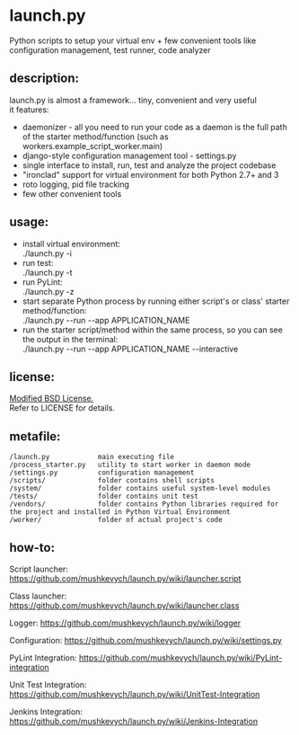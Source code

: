launch.py
=========

Python scripts to setup your virtual env + few convenient tools like configuration management, test runner, code analyzer

## description: ##

launch.py is almost a framework... tiny, convenient and very useful  
it features:

* daemonizer - all you need to run your code as a daemon is the full path of the starter method/function (such as workers.example_script_worker.main)
* django-style configuration management tool - settings.py
* single interface to install, run, test and analyze the project codebase
* "ironclad" support for virtual environment for both Python 2.7+ and 3
* roto logging, pid file tracking
* few other convenient tools

## usage: ##

* install virtual environment:  
./launch.py -i
* run test:   
./launch.py -t
* run PyLint:   
./launch.py -z
* start separate Python process by running either script's or class' starter method/function:  
./launch.py --run --app APPLICATION_NAME
* run the starter script/method within the same process, so you can see the output in the terminal:  
./launch.py --run --app APPLICATION_NAME --interactive

## license: ##

[Modified BSD License.](http://en.wikipedia.org/wiki/BSD_licenses#3-clause_license_.28.22Revised_BSD_License.22.2C_.22New_BSD_License.22.2C_or_.22Modified_BSD_License.22.29)  
Refer to LICENSE for details.

## metafile: ##

    /launch.py            main executing file  
    /process_starter.py   utility to start worker in daemon mode  
    /settings.py          configuration management  
    /scripts/             folder contains shell scripts  
    /system/              folder contains useful system-level modules  
    /tests/               folder contains unit test  
    /vendors/             folder contains Python libraries required for the project and installed in Python Virtual Environment  
    /worker/              folder of actual project's code  

## how-to: ##

Script launcher: https://github.com/mushkevych/launch.py/wiki/launcher.script  

Class launcher: https://github.com/mushkevych/launch.py/wiki/launcher.class  

Logger: https://github.com/mushkevych/launch.py/wiki/logger  

Configuration: https://github.com/mushkevych/launch.py/wiki/settings.py

PyLint Integration: https://github.com/mushkevych/launch.py/wiki/PyLint-integration

Unit Test Integration: https://github.com/mushkevych/launch.py/wiki/UnitTest-Integration

Jenkins Integration: https://github.com/mushkevych/launch.py/wiki/Jenkins-Integration



